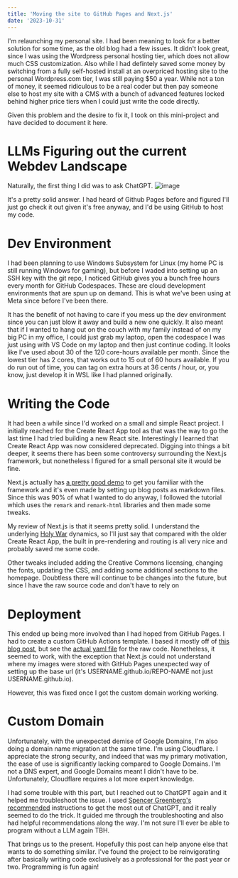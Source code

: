 ```yaml
---
title: 'Moving the site to GitHub Pages and Next.js'
date: '2023-10-31'
---
```


I'm relaunching my personal site. I had been meaning to look for a better solution for some time, as the old blog had a few issues. It didn't look great, since I was using the Wordpress personal hosting tier, which does not allow much CSS customization. Also while I had defintely saved some money by switching from a fully self-hosted install at an overpriced hosting site to the personal Wordpress.com tier, I was still paying $50 a year. While not a ton of money, it seemed ridiculous to be a real coder but then pay someone else to host my site with a CMS with a bunch of advanced features locked behind higher price tiers when I could just write the code directly. 

Given this problem and the desire to fix it, I took on this mini-project and have decided to document it here. 

# LLMs Figuring out the current Webdev Landscape

Naturally, the first thing I did was to ask ChatGPT. 
![image](https://github.com/mjelgart/melgart.net/assets/1152423/4a439e31-c108-48c1-baa5-571d6d6e9742)

It's a pretty solid answer. I had heard of Github Pages before and figured I'll just go check it out given it's free anyway, and I'd be using GitHub to host my code. 

# Dev Environment

I had been planning to use Windows Subsystem for Linux (my home PC is still running Windows for gaming), but before I waded into setting up an SSH key with the git repo, I noticed GitHub gives you a bunch free hours every month for GitHub Codespaces. These are cloud development environments that are spun up on demand. This is what we've been using at Meta since before I've been there. 

It has the benefit of not having to care if you mess up the dev environment since you can just blow it away and build a new one quickly. It also meant that if I wanted to hang out on the couch with my family instead of on my big PC in my office, I could just grab my laptop, open the codespace I was just using with VS Code on my laptop and then just continue coding. It looks like I've used about 30 of the 120 core-hours available per month. Since the lowest tier has 2 cores, that works out to 15 out of 60 hours available. If you do run out of time, you can tag on extra hours at 36 cents / hour, or, you know, just develop it in WSL like I had planned originally. 

# Writing the Code

It had been a while since I'd worked on a small and simple React project. I initially reached for the Create React App tool as that was the way to go the last time I had tried building a new React site. Interestingly I learned that Create React App was now considered deprecated. Digging into things a bit deeper, it seems there has been some controversy surrounding the Next.js framework, but nonetheless I figured for a small personal site it would be fine. 

Next.js actually has [a pretty good demo](https://nextjs.org/learn-pages-router/basics/create-nextjs-app) to get you familiar with the framework and it's even made by setting up blog posts as markdown files. Since this was 90% of what I wanted to do anyway, I followed the tutorial which uses the `remark` and `remark-html` libraries and then made some tweaks. 

My review of Next.js is that it seems pretty solid. I understand the underlying [Holy War](https://gwern.net/holy-war) dynamics, so I'll just say that compared with the older Create React App,  the built in pre-rendering and routing is all very nice and probably saved me some code. 

Other tweaks included adding the Creative Commons licensing, changing the fonts, updating the CSS, and adding some additional sections to the homepage. Doubtless there will continue to be changes into the future, but since I have the raw source code and don't have to rely on 

# Deployment

This ended up being more involved than I had hoped from GitHub Pages. I had to create a custom GitHub Actions template. I based it mostly off of [this blog post](https://www.viget.com/articles/host-build-and-deploy-next-js-projects-on-github-pages/), but see the [actual yaml file](https://github.com/mjelgart/melgart.net/blob/behind-the-scenes-blog/.github/workflows/build-and-deploy.yml) for the raw code. Nonetheless, it seemed to work, with the exception that Next.js could not understand where my images were stored with GitHub Pages unexpected way of setting up the base url (it's USERNAME.github.io/REPO-NAME not just USERNAME.github.io). 

However, this was fixed once I got the custom domain working working. 

# Custom Domain

Unfortunately, with the unexpected demise of Google Domains, I'm also doing a domain name migration at the same time. I'm using Cloudflare. I appreciate the strong security, and indeed that was my primary motivation, the ease of use is significantly lacking compared to Google Domains. I'm not a DNS expert, and Google Domains meant I didn't have to be. Unfortunately, Cloudflare requires a lot more expert knowledge. 

I had some trouble with this part, but I reached out to ChatGPT again and it helped me troubleshoot the issue. I used [Spencer Greenberg's recommended](https://twitter.com/SpencrGreenberg/status/1717169489647739370) instructions to get the most out of ChatGPT, and it really seemed to do the trick. It guided me through the troubleshooting and also had helpful recommendations along the way. I'm not sure I'll ever be able to program without a LLM again TBH. 

That brings us to the present. Hopefully this post can help anyone else that wants to do something similar. I've found the project to be reinvigorating after basically writing code exclusively as a professional for the past year or two. Programming is fun again! 

